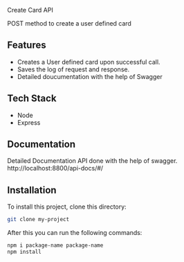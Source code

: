 
Create Card API

POST method to create a user defined card


## Features
- Creates a User defined card upon successful call.
- Saves the log of request and response.
- Detailed doucumentation with the help of Swagger 





  
## Tech Stack
- Node
- Express



  
## Documentation

Detailed Documentation API done with the help of swagger.
http://localhost:8800/api-docs/#/


  
## Installation

To install this project, clone this directory:

```bash
git clone my-project
```
After this you can run the following commands: 

```bash
npm i package-name package-name
npm install
```
    